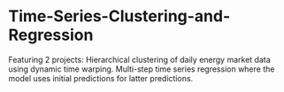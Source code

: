 # Time-Series-Clustering-and-Regression
Featuring 2 projects:
Hierarchical clustering of daily energy market data using dynamic time warping.
Multi-step time series regression where the model uses initial predictions for latter predictions.
